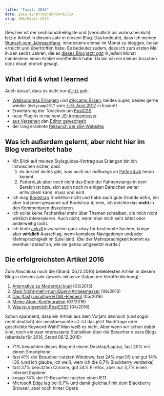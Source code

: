 ```yaml
---
title: "Fazit: 2016"
date: 2016-12-07T09:03:00+01:00
slug: 106/Fazit-2016
---
```


Dies hier ist der sechsunddreißigste und (vermutlich bis wahrscheinlich) letzte Artikel in diesem Jahr in diesem Blog. Das bedeutet, dass ich meinen [Wunsch vom Jahresanfang](/archiv/67/Ausblick-2016.html), mindestens einmal im Monat zu bloggen, locker erreicht und übertroffen habe. Es bedeutet zudem, dass ich zum ersten Mal in den sechs Jahren, die es [dieses Blog jetzt gibt](/archiv/) in _jedem_ Monat mindestens einen Artikel veröffentlich habe. Da bin ich ein kleines bisschen stolz drauf, ehrlich gesagt.

## What I did & what I learned

Auch darauf, dass es nicht _nur_ [`#lr16`](/archiv/105/LR16-Fazit.html) gab:

-   [Webkongress Erlangen](/archiv/80/Rueckblick-Webkongress-Erlangen-2016.html) und [s9ycamp Essen](/archiv/90/Still-not-mainstream-after-all-these-years.html); beides super, beides gerne wieder (`#s9ycamp2017` vom [7.-9. April 2017](https://docs.s9y.org/camp.html) in Essen!)
-   Erweiterung der Toolchain um [PostCSS](/archiv/89/Was-ist-eigentlich-PostCSS.html)
-   neue Plugins in meinem [JS-Armeemesser](/archiv/94/Mein-Nicht-mehr-nur-jQuery-Armeemesser.html)
-   [aus Versehen](/archiv/95/Wie-ich-aus-Versehen-den-Editor-wechselte.html) den [Editor gewechselt](/archiv/96/Meine-Atom-Konfiguration.html)
-   der lang ersehnte [Relaunch der s9y-Websites](/archiv/100/Der-naechste-grosse-Brocken.html)

## Was ich außerdem gelernt, aber nicht hier im Blog verarbeitet habe

-   Mit Blick auf meinen Styleguides-Vortrag aus Erlangen bin ich inzwischen sicher, dass
    1.  es _derzeit_ nichts gibt, was auch nur _halbwegs_ an [PatternLab](http://patternlab.io) heran kommt
    2.  PatternLab aber noch nicht das Ende der Fahnenstange in dem Bereich ist bzw. sich auch noch in einigen Bereichen weiter entwickeln kann, muss und wird
-   Ich mag [Bootstrap](http://getbootstrap.com) 3 _wirklich_ nicht und habe auch gute Gründe dafür, bin aber trotzdem gespannt auf Bootstrap 4; nein, ich möchte das **nicht** in den Kommentaren diskutieren.
-   Ich sollte keine Fachartikel mehr über Themen schreiben, die mich nicht wirklich interessieren. Auch nicht, wenn man mich sehr bittet oder anderweitig lockt.
-   Ich finde [Jekyll](https://jekyllrb.com) inzwischen ganz okay für bestimmte Sachen, kriege aber **wirklich** Ausschlag, wenn komplexe Navigationen und/oder Mehrsprachigkeit im Spiel sind. (Bei der Mehrsprachigkeit kommt es eventuell darauf an, wie sie genau umgesetzt wurde.)

## Die erfolgreichsten Artikel 2016

Zum Abschluss noch die (Stand: 06.12.2016) beliebtesten Artikel in diesem Blog in diesem Jahr (jeweils inklusive Datum der Veröffentlichung):

1.  [Alternative zu Modernizr.load](/archiv/65/Alternative-zu-Modernizr.load.html) (03/2015)
2.  [Mein Nicht-mehr-nur-jQuery-Armeemesser](/archiv/94/Mein-Nicht-mehr-nur-jQuery-Armeemesser.html) (06/2016)
3.  [Das (fast) unnötige HTML-Element](/archiv/91/Das-fast-unnoetige-HTML-Element.html) (05/2016)
4.  [Meine Atom-Konfiguration](/archiv/96/Meine-Atom-Konfiguration.html) (07/2016)
5.  [Was ist eigentlich PostCSS?](/archiv/89/Was-ist-eigentlich-PostCSS.html) (04/2016)

Schon spannend, dass ein Artikel aus dem Vorjahr dennoch (und sogar recht deutlich) der meistbesuchte ist. Ist das jetzt Nachfrage oder geschickte Keyword-Wahl? Man weiß es nicht. Aber wenn wir schon dabei sind, noch ein paar interessante Statistiken über die Besucher dieses Blogs (ebenfalls für 2016, Stand 06.12.2016):

-   71% besuchten dieses Blog mit einem Desktop/Laptop, fast 20% mit einem Smartphone
-   fast 41% der Besucher nutzten Windows, fast 24% macOS und gut 14% iOS (und ich glaube, ich weiß, wem ich die 0,7% Blackberry verdanke)
-   fast 37% benutzten Chrome, gut 24% Firefox, aber nur 3,7% einen Internet Explorer
-   knapp 74% der IE-Besucher nutzten einen IE11
-   Microsoft Edge lag bei 0,7% und damit gleichauf mit dem Blackberry Browser, aber noch hinter Opera
